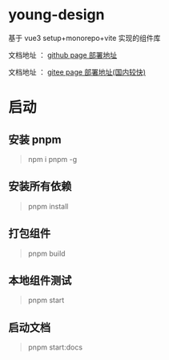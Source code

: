 # young-design

基于 vue3 setup+monorepo+vite 实现的组件库

文档地址 ： [github page 部署地址](https://gezhicui.github.io/)

文档地址 ： [gitee page 部署地址(国内较快)](http://xiang0515.gitee.io/young-design-docs/)

# 启动

## 安装 pnpm

> npm i pnpm -g

## 安装所有依赖

> pnpm install

## 打包组件

> pnpm build

## 本地组件测试

> pnpm start

## 启动文档

> pnpm start:docs
